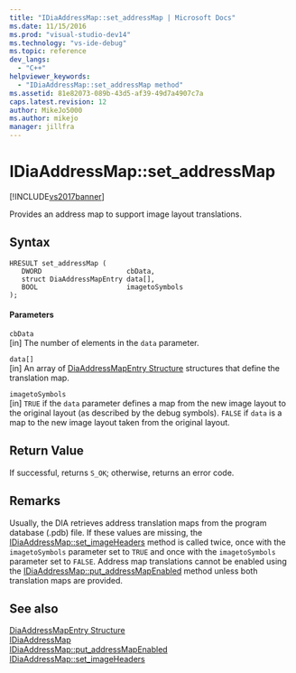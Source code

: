 ```yaml
---
title: "IDiaAddressMap::set_addressMap | Microsoft Docs"
ms.date: 11/15/2016
ms.prod: "visual-studio-dev14"
ms.technology: "vs-ide-debug"
ms.topic: reference
dev_langs: 
  - "C++"
helpviewer_keywords: 
  - "IDiaAddressMap::set_addressMap method"
ms.assetid: 81e82073-089b-43d5-af39-49d7a4907c7a
caps.latest.revision: 12
author: MikeJo5000
ms.author: mikejo
manager: jillfra
---
```

# IDiaAddressMap::set_addressMap
[!INCLUDE[vs2017banner](../../includes/vs2017banner.md)]

Provides an address map to support image layout translations.  
  
## Syntax  
  
```cpp#  
HRESULT set_addressMap (   
   DWORD                     cbData,  
   struct DiaAddressMapEntry data[],  
   BOOL                      imagetoSymbols  
);  
```  
  
#### Parameters  
 `cbData`  
 [in] The number of elements in the `data` parameter.  
  
 `data[]`  
 [in] An array of [DiaAddressMapEntry Structure](../../debugger/debug-interface-access/diaaddressmapentry.md) structures that define the translation map.  
  
 `imagetoSymbols`  
 [in] `TRUE` if the `data` parameter defines a map from the new image layout to the original layout (as described by the debug symbols). `FALSE` if `data` is a map to the new image layout taken from the original layout.  
  
## Return Value  
 If successful, returns `S_OK`; otherwise, returns an error code.  
  
## Remarks  
 Usually, the DIA retrieves address translation maps from the program database (.pdb) file. If these values are missing, the [IDiaAddressMap::set_imageHeaders](../../debugger/debug-interface-access/idiaaddressmap-set-imageheaders.md) method is called twice, once with the `imagetoSymbols` parameter set to `TRUE` and once with the `imagetoSymbols` parameter set to `FALSE`. Address map translations cannot be enabled using the [IDiaAddressMap::put_addressMapEnabled](../../debugger/debug-interface-access/idiaaddressmap-put-addressmapenabled.md) method unless both translation maps are provided.  
  
## See also  
 [DiaAddressMapEntry Structure](../../debugger/debug-interface-access/diaaddressmapentry.md)   
 [IDiaAddressMap](../../debugger/debug-interface-access/idiaaddressmap.md)   
 [IDiaAddressMap::put_addressMapEnabled](../../debugger/debug-interface-access/idiaaddressmap-put-addressmapenabled.md)   
 [IDiaAddressMap::set_imageHeaders](../../debugger/debug-interface-access/idiaaddressmap-set-imageheaders.md)
